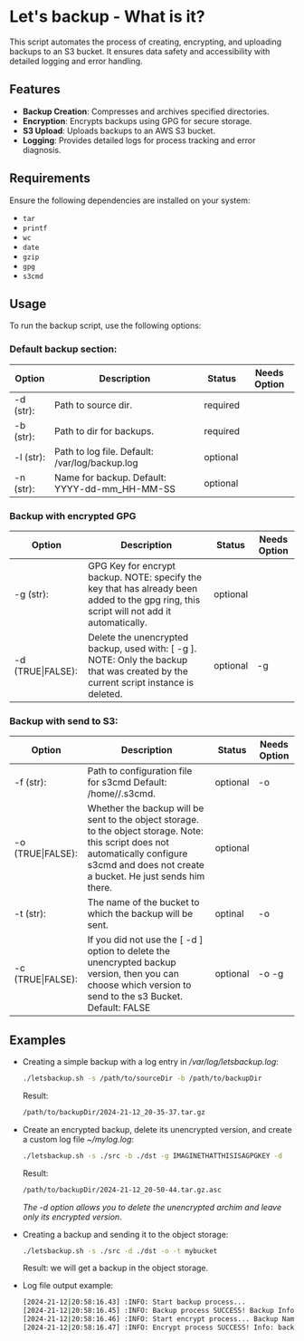 # Let's backup - What is it?

This script automates the process of creating, encrypting, and uploading backups to an S3 bucket. It ensures data safety and accessibility with detailed logging and error handling.

## Features

- **Backup Creation**: Compresses and archives specified directories.
- **Encryption**: Encrypts backups using GPG for secure storage.
- **S3 Upload**: Uploads backups to an AWS S3 bucket.
- **Logging**: Provides detailed logs for process tracking and error diagnosis.

## Requirements

Ensure the following dependencies are installed on your system:

- `tar`
- `printf`
- `wc`
- `date`
- `gzip`
- `gpg`
- `s3cmd`

## Usage

To run the backup script, use the following options:

### Default backup section:

| Option | Description | Status | Needs Option |
|------------------------------|----------------------------------|-------|------|
| -d <source-dir> (str):    | Path to source dir.              | required | |
| -b <dir-for-backup> (str):| Path to dir for backups.         | required | |
| -l <log-file-path> (str): | Path to log file. Default: /var/log/backup.log | optional | |
| -n <backup-name> (str):   | Name for backup. Default: YYYY-dd-mm_HH-MM-SS | optional | |

### Backup with encrypted GPG

| Option | Description | Status | Needs Option |
|--------|------------|---------|--------------|
| -g <gpg-key> (str): | GPG Key for encrypt backup. NOTE: specify the key that has already been added to the gpg ring, this script will not add it automatically. | optional | |
| -d (TRUE\|FALSE):    | Delete the unencrypted backup, used with: [ -g <gpg-key> ]. NOTE: Only the backup that was created by the current script instance is deleted. | optional | -g |

### Backup with send to S3:

| Option | Description | Status | Needs Option |
|--------|-------------|--------|--------------| 
| -f <s3cmd-cnf-path> (str): | Path to configuration file for s3cmd Default: /home/<UID>/.s3cmd. | optional | -o |
| -o <s3-send> (TRUE\|FALSE): | Whether the backup will be sent to the object storage. to the object storage. Note: this script does not automatically configure s3cmd and does not create a bucket. He just sends him there. | optional | |
| -t <bucket-name> (str): | The name of the bucket to which the backup will be sent. | optinal | -o |
| -c <encrypt> (TRUE\|FALSE): | If you did not use the [ -d ] option to delete the unencrypted backup version, then you can choose which version to send to the s3 Bucket. Default: FALSE | optional | -o -g |

## Examples

- Creating a simple backup with a log entry in */var/log/letsbackup.log*:
  ```bash
  ./letsbackup.sh -s /path/to/sourceDir -b /path/to/backupDir
  ```
  Result:
  ```bash
  /path/to/backupDir/2024-21-12_20-35-37.tar.gz
  ```

- Create an encrypted backup, delete its unencrypted version, and create a custom log file *~/mylog.log*:
  ```bash
  ./letsbackup.sh -s ./src -b ./dst -g IMAGINETHATTHISISAGPGKEY -d
  ```
  Result:
  ```bash
  /path/to/backupDir/2024-21-12_20-50-44.tar.gz.asc
  ```
  *The -d option allows you to delete the unencrypted archim and leave only its encrypted version.*
- Creating a backup and sending it to the object storage:
  ```bash
  ./letsbackup.sh -s ./src -d ./dst -o -t mybucket
  ```
  Result: we will get a backup in the object storage.
- Log file output example:
  ```bash
  [2024-21-12|20:58:16.43] :INFO: Start backup process...
  [2024-21-12|20:58:16.45] :INFO: Backup process SUCCESS! Backup Info: name="backup/2024-21-12_20-58-16.tar.gz", size="4,0K"
  [2024-21-12|20:58:16.46] :INFO: Start encrypt process... Backup Name: 2024-21-12_20-58-16.tar.gz
  [2024-21-12|20:58:16.47] :INFO: Encrypt process SUCCESS! Info: backup="backup/2024-21-12_20-58-16.tar.gz", encryptBackupName="2024-21-12_20-58-16.tar.gz.asc"
  ```
